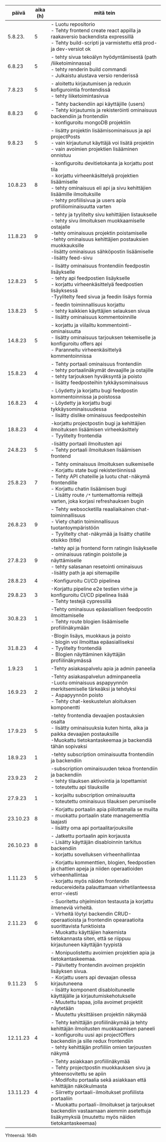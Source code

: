 | päivä     | aika (h) | mitä tein                                                                        |
|-----------|----------|----------------------------------------------------------------------------------|
| 5.8.23.   | 5        | - Luotu repositorio<br>- Tehty frontend create react appilla ja raakaversio backendista expressillä<br>- Tehty build-scripti ja varmistettu että prod- ja dev-versiot ok |
| 6.8.23    | 5        | - tehty sivua tekoälyn hyödyntämisestä (path /liiketoiminnassa)<br>- tehty renderin build commandi<br>- Julkaistu alustava versio renderissä |
| 7.8.23    | 5        | - aloitettu kirjautumisen ja reduxin kofigurointia frontendissä<br>- tehty liiketoimintasivua |
| 8.8.23    | 6        | - Tehty backendiin api käyttäjille (users)<br> - Tehty kirjautumis ja rekisteröinti ominaisuus backendiin ja frontendiin<br> - konfiguroitu mongoDB projektiin |
| 9.8.23    | 5        | - lisätty projektin lisäämisominaisuus ja api projectPosts<br>- vain kirjautunut käyttäjä voi lisätä projektin<br> - vain avoimien projektien lisääminen onnistuu |
| 10.8.23    | 8        | - konfiguroitu devitietokanta ja korjattu post tila<br>- korjattu virheenkäsittelyä projektien lisäämiselle<br> - tehty ominaisuus eli api ja sivu kehittäjien lisäämille ilmoituksille<br> - tehty profiilisivua ja users apia profiiliominaisuutta varten|
| 11.8.23  | 9        | - tehty ja tyylitelty sivu kehittäjien listaukselle <br> - tehty sivu ilmoituksen muokkaamiselle ostajalle<br> -tehty ominaisuus projektin poistamiselle <br> -tehty ominaisuus kehittäjien postauksien muokkauksille <br> -lisätty ominaisuus sähköpostin lisäämiselle <br> -lisätty feed-sivu|
| 12.8.23  | 5       | - lisätty ominaisuus frontendiin feedpostin lisäykselle<br>- tehty api feedpostien lisäykselle<br> - korjattu virheenkäsittelyä feedpostien lisäyksessä <br> -Tyylitelty feed sivua ja feedin lisäys formia|
| 13.8.23  | 5       | - feedin toiminnallisuus korjattu<br>- tehty kaikkien käyttäjien selauksen sivua<br> - lisätty ominaisuus kommentoinnille|
| 14.8.23  | 5       | - korjattu ja viilailtu kommentointi-ominaisuutta<br>- lisätty ominaisuus tarjouksen tekemiselle ja konfiguroitu offers api <br> - Paranneltu virheenkäsittelyä kommentoinnissa|
| 15.8.23  | 4       | - Tehty portaali ominaisuus frontendiin<br>- tehty portaalinäkymät devaajille ja ostajille <br> - tehty tarjouksen hyväksyntä ja poisto <br>- lisätty feedposteihin tykkäysominaisuus|
| 16.8.23  | 4       | - Löydetty ja korjattu bugi feedpostin kommentoinnissa ja poistossa<br>- Löydetty ja korjattu bugi tykkäysominaisuudessa <br> - lisätty dislike ominaisuus feedposteihin|
| 18.8.23  | 4       | -korjattu projectpostin bugi ja kehittäjien ilmoituksen lisäämisen virheekäsittely<br>- Tyylitelty frontendia |
| 24.8.23  | 5       | -lisätty portaali ilmoitusten api<br>- Tehty portaali ilmoituksen lisäämisen frontend |
| 25.8.23   | 7        | - Tehty ominaisuus ilmoituksen sulkemiselle<br>- Korjattu state bugi rekisteröinnissä<br>- Tehty API chateille ja luotu chat-näkymä frontendille<br>- Korjattu chatin lisäämisen bugi<br>- Lisätty route `/*` tuntemattomia reittejä varten, joka korjasi refreshauksen bugin |
| 26.8.23   | 9       | - Tehty websocketilla reaaliaikainen chat-toiminnallisuus<br>- Viety chatin toiminnallisuus tuotantoympäristöön<br>- Tyylitelty chat-näkymää ja lisätty chatille otsikko (title) |
| 27.8.23  | 9       | -tehty api ja frontend form ratingin lisäykselle<br>- ominaisuus ratingin poistolle ja näyttämiselle <br>- tehty salasanan resetointi ominaisuus <br> -lisätty path ja api sitemapille |
| 28.8.23  | 4       | -Konfiguroitu CI/CD pipelinea<br> |
| 29.8.23  | 3       | -Korjattu pipeline e2e testien virhe ja konfiguroitu CI/CD pipelinea lisää<br> - Tehty testejä cypressillä |
| 30.8.23  | 1       | -Tehty ominaisuus epäasiallisen feedpostin ilmoittamiselle<br> - Tehty route blogien lisäämiselle profiilinäkymään |
| 31.8.23  | 4       | -Blogin lisäys, muokkaus ja poisto<br> - blogin voi ilmoittaa epäasialliseksi<br>- Tyylitelty frontendiä <br> - Blogien näyttäminen käyttäjän profiilinäkymässä |
| 1.9.23  | 1       | -Tehty asiakaspalvelu apia ja admin paneelia<br>|
| 16.9.23  |  2      | -Tehty asiakaspalvelun adminpaneelia<br> -Luotu ominaisuus aspapyynnön merkitsemiselle tärkeäksi ja tehdyksi<br>- Aspapyynnön poisto<br> - Tehty chat-keskustelun aloituksen komponentti|
| 17.9.23  |  5      | -tehty frontendia devaajien postauksien osalta<br>- lisätty ominaisuuksia kuten hinta, aika ja paikka devaajien postauksille<br>-Muokattu tietokantaskeemaa ja backendiä tähän sopivaksi|
| 18.9.23  |  1      | -tehty subscription ominaisuutta frontendiin ja backendiin<br>|
| 23.9.23  |  2      | -subscription ominaisuuden tekoa frontendiin ja backendiin<br>- tehty tilauksen aktivointia ja lopettamist<br>- toteutettu api tilauksille|
| 27.9.23  |  1      | - korjailtu subscription ominaisuutta<br>- toteutettu ominaisuus tilauksen perumiselle|
| 23.10.23  |  8      | - Korjattu portaalin apia piilottamalla se muilta<br>- muokattu portaalin state managementtia laajasti<br>- lisätty oma api portaalitarjouksille|
| 26.10.23  |  8      | - Jatkettu portaalin apin korjausta<br>- Lisätty käyttäjän disabloinnin tarkitus backendiin<br>- korjattu sovelluksen virheenhallintaa|
| 1.11.23  |  5      | - Korjattu kommenttien, blogien, feedpostien ja chattien apeja ja niiden operaatioiden virheenhallintaa <br>- korjattu myös näiden frontendin reducereideita palauttamaan virhetilanteessa error-viesti|
| 2.11.23  |  6      | - Suoritettu ohjelmiston testausta ja korjattu ilmeneviä virheitä. <br> - Virheitä löytyi backendin CRUD-operaatioista ja frontendin opearaatioita suorittavista funktioista <br>- Muokattu käyttäjien hakemista tietokannasta siten, että se riippuu kirjautuneen käyttäjän tyypistä|
| 9.11.23  |  5      | - Monipuolistettu avoimien projektien apia ja tietokantaskeemaa. <br> - Päivitetty frontendin avoimen projektin lisäyksen sivua.<br> - Korjattu users api devaajan ollessa kirjautuneena <br> - lisätty komponent disabloituneelle käyttäjälle ja kirjautumiskehotukselle <br> - Muutettu tapaa, jolla avoimet projektit näytetään <br> - Muutettu yksittäisen projektin näkymää |
| 12.11.23  |  4      | - Tehty kehittäjän profiilinäkymää ja tehty kehittäjän ilmoitusten muokkaamisen paneeli <br>- konfiguroitu uusi api projectOffers backendiin ja sille redux frontendiin <br>- tehty kehittäjän profiiliin omien tarjousten näkymä |
| 13.11.23  |  4      | - Tehty asiakkaan profiilinäkymää <br> - Tehty projectpostin muokkauksen sivu ja yhteensovitettu se apiin <br> - Modifoitu portaalia sekä asiakkaan että kehittäjän näkökulmasta <br> - Siirretty portaali-ilmoitukset profiilista portaaliin <br>- Muokattu portaali-ilmoitukset ja tarjoukset backendiin vastaamaan aiemmin asetettuja lisäkymyksiä (muutettu myös näiden tietokantaskeemaa)|

Yhteensä: 164h